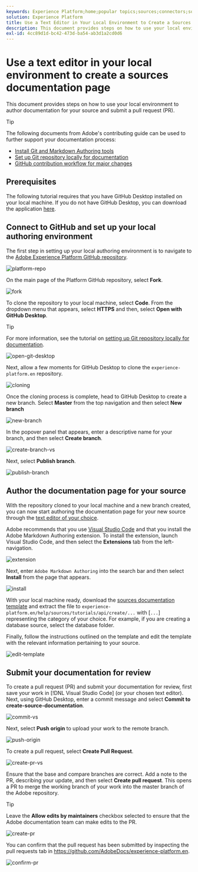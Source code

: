 ```yaml
---
keywords: Experience Platform;home;popular topics;sources;connectors;source connectors;sources sdk;sdk;SDK
solution: Experience Platform
title: Use a Text Editor in Your Local Environment to Create a Sources Documentation Page
description: This document provides steps on how to use your local environment to author documentation for your source and submit a pull request (PR).
exl-id: 4cc89d1d-bc42-473d-ba54-ab3d1a2cd0d6
---
```

# Use a text editor in your local environment to create a sources documentation page

This document provides steps on how to use your local environment to author documentation for your source and submit a pull request (PR).

>[!TIP]
>
>The following documents from Adobe's contributing guide can be used to further support your documentation process: <ul><li>[Install Git and Markdown Authoring tools](https://experienceleague.adobe.com/docs/contributor/contributor-guide/setup/install-tools.html?lang=en)</li><li>[Set up Git repository locally for documentation](https://experienceleague.adobe.com/docs/contributor/contributor-guide/setup/local-repo.html?lang=en)</li><li>[GitHub contribution workflow for major changes](https://experienceleague.adobe.com/docs/contributor/contributor-guide/setup/full-workflow.html?lang=en)</li></ul>

## Prerequisites

The following tutorial requires that you have GitHub Desktop installed on your local machine. If you do not have GitHub Desktop, you can download the application [here](https://desktop.github.com/).

## Connect to GitHub and set up your local authoring environment

The first step in setting up your local authoring environment is to navigate to the [Adobe Experience Platform GitHub repository](https://github.com/AdobeDocs/experience-platform.en).

![platform-repo](../assets/platform-repo.png)

On the main page of the Platform GitHub repository, select **Fork**.

![fork](../assets/fork.png)

To clone the repository to your local machine, select **Code**. From the dropdown menu that appears, select **HTTPS** and then, select **Open with GitHub Desktop**. 

>[!TIP]
>
>For more information, see the tutorial on [setting up Git repository locally for documentation](https://experienceleague.adobe.com/docs/contributor/contributor-guide/setup/local-repo.html?lang=en#create-a-local-clone-of-the-repository).

![open-git-desktop](../assets/open-git-desktop.png)

Next, allow a few moments for GitHub Desktop to clone the `experience-platform.en` repository.

![cloning](../assets/cloning.png)

Once the cloning process is complete, head to GitHub Desktop to create a new branch. Select **Master** from the top navigation and then select **New branch**

![new-branch](../assets/new-branch.png)

In the popover panel that appears, enter a descriptive name for your branch, and then select **Create branch**.

![create-branch-vs](../assets/create-branch-vs.png)

Next, select **Publish branch**.

![publish-branch](../assets/publish-branch.png)

## Author the documentation page for your source

With the repository cloned to your local machine and a new branch created, you can now start authoring the documentation page for your new source through the [text editor of your choice](https://experienceleague.adobe.com/docs/contributor/contributor-guide/setup/install-tools.html?lang=en#understand-markdown-editors).

Adobe recommends that you use [Visual Studio Code](https://code.visualstudio.com/) and that you install the Adobe Markdown Authoring extension. To install the extension, launch Visual Studio Code, and then select the **Extensions** tab from the left-navigation.

![extension](../assets/extension.png)

Next, enter `Adobe Markdown Authoring` into the search bar and then select **Install** from the page that appears.

![install](../assets/install.png)

With your local machine ready, download the [sources documentation template](../assets/api-template.zip) and extract the file to `experience-platform.en/help/sources/tutorials/api/create/...` with [`...`] representing the category of your choice. For example, if you are creating a database source, select the database folder.

Finally, follow the instructions outlined on the template and edit the template with the relevant information pertaining to your source.

![edit-template](../assets/edit-template.png)

## Submit your documentation for review

To create a pull request (PR) and submit your documentation for review, first save your work in [!DNL Visual Studio Code] (or your chosen text editor). Next, using GitHub Desktop, enter a commit message and select **Commit to create-source-documentation**.

![commit-vs](../assets/commit-vs.png)

Next, select **Push origin** to upload your work to the remote branch.

![push-origin](../assets/push-origin.png)

To create a pull request, select **Create Pull Request**.

![create-pr-vs](../assets/create-pr-vs.png)

Ensure that the base and compare branches are correct. Add a note to the PR, describing your update, and then select **Create pull request**. This opens a PR to merge the working branch of your work into the master branch of the Adobe repository.

>[!TIP]
>
>Leave the **Allow edits by maintainers** checkbox selected to ensure that the Adobe documentation team can make edits to the PR.

![create-pr](../assets/create-pr.png)

You can confirm that the pull request has been submitted by inspecting the pull requests tab in https://github.com/AdobeDocs/experience-platform.en.

![confirm-pr](../assets/confirm-pr.png)
